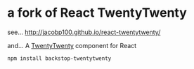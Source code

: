 # a fork of React TwentyTwenty

see...
http://jacobp100.github.io/react-twentytwenty/

and...
A [TwentyTwenty](http://zurb.com/playground/twentytwenty) component for React

```bash
npm install backstop-twentytwenty
```
